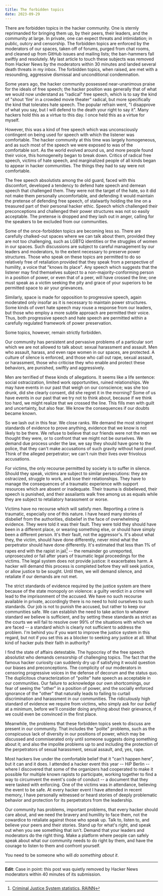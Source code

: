 ```yaml
---
title: The forbidden topics
date: 2023-09-29
---
```


There are forbidden topics in the hacker community. One is sternly reprimanded
for bringing them up, by their peers, their leaders, and the community at large.
In private, one can expect threats and intimidation; in public, outcry and
censorship. The forbidden topics are enforced by the moderators of our spaces,
taken off of forums, purged from chat rooms, and cleaned up from GitHub issues
and mailing lists; the ban-hammers fall swiftly and resolutely. My last article
to touch these subjects was removed from Hacker News by the moderators within 30
minutes and landed several death threats in my inbox. The forbidden topics, when
raised, are met with a resounding, aggressive dismissal and unconditional
condemnation.

[0]: https://drewdevault.com/2023/09/17/Hyprland-toxicity.html

Some years ago, the hacker community possessed near-unanimous praise for the
ideals of free speech; the hacker position was generally that of what we would
now understand as "radical" free speech, which is to say the kind of "shout
'fire' in a crowded movie theater" radical, but more specifically the kind that
tolerates hate speech. The popular refrain went, "I disapprove of what you say,
but I will defend to the death your right to say it". Many hackers hold this as
a virtue to this day. I once held this as a virtue for myself.

However, this was a kind of free speech which was unconsciously contingent on
being used for speech with which the listener was comfortable. The hacker
community at this time was largely homogeneous, and as such most of the speech
we were exposed to was of the comfortable sort. As the world evolved around us,
and more people found their voice, this homogeneity began to break down. Critics
of radical free speech, victims of hate speech, and marginalized people of
all kinds began to appear in hacker communities. The things they had to say were
not comfortable.

The free speech absolutists among the old guard, faced with this discomfort,
developed a tendency to defend hate speech and demean speech that challenged
them. They were not the target of the hate, so it did not make them personally
uncomfortable, and defending it would maintain the pretense of defending free
speech, of stalwartly holding the line on a treasured part of their personal
hacker ethic. Speech which challenged their preconceptions and challenged their
power structures was not so easily acceptable. The pretense is dropped and they
lash out in anger, calling for the speakers to be excluded from our communities.

Some of the once-forbidden topics are becoming less so. There are carefully
chalked-out spaces where we can talk about them, provided they are not too
challenging, such as LGBTQ identities or the struggles of women in our spaces.
Such discussions are subject to careful management by our leaders and
moderators, to the extent necessary to preserve power structures. Those who
speak on these topics are permitted to do so relatively free of retaliation
provided that they speak from a perspective of humility, a voice that "knows its
place". Any speech which suggests that the listener may find themselves subject
to a non-majority-conforming person in a position of power, or even that of a
peer, will have crossed the line; one must speak as a victim seeking the pity
and grace of your superiors to be permitted space to air your grievances.

Similarly, space is made for opposition to progressive speech, again moderated
only insofar as it is necessary to maintain power structures. Some kinds of
overt hate speech may rouse a response from our leaders, but those who employ a
more subtle approach are permitted their voice. Thus, both progressive speech
and hate speech are permitted within a carefully regulated framework of power
preservation.

Some topics, however, remain strictly forbidden.

Our community has persistent and pervasive problems of a particular sort which
we are not allowed to talk about: sexual harassment and assault. Men who
assault, harass, and even rape women in our spaces, are protected. A culture of
silence is enforced, and those who call out rape, sexual assault, or harassment,
those who criticise they who enable and protect these behaviors, are punished,
swiftly and aggressively.

Men are terrified of these kinds of allegations. It seems like a life sentence:
social ostracization, limited work opportunities, ruined relationships. We may
have events in our past that weigh on our conscience; was she too drunk, did she
clearly consent, did she regret it in the morning? Some of us have events in our
past that we try not to think about, because if we think too hard, we might
realize that we crossed the line. This fills men with guilt and uncertainty, but
also fear. We know the consequences if our doubts became known.

So we lash out in this fear. We close ranks. We demand the most stringent
standards of evidence to prove anything, evidence that we know is not likely to
be there. We refuse to believe that our friends were not the men we thought they
were, or to confront that we might not be ourselves. We demand due process under
the law, we say they should have gone to the police, that they can't make
accusations of such gravity without hard proof. Think of the alleged
perpetrator; we can't ruin their lives over frivolous accusations.

For victims, the only recourse permitted by society is to suffer in silence.
Should they speak, victims are subject to similar persecutions: they are
ostracized, struggle to work, and lose their relationships. They have to manage
the consequences of a traumatic experience with support resources which are
absent or inadequate. Their trauma is disbelieved, their speech is punished, and
their assailants walk free among us as equals while they are subject to
retaliatory harassment or worse.

Victims have no recourse which will satisfy men. Reporting a crime is traumatic,
especially one of this nature. I have heard many stories of disbelief from the
authorities, disbelief in the face of overwhelming evidence. They were told it
was their fault. They were told they should have been in a different place, or
wearing something else, or should have simply been a different person. It's
their fault, not the aggressor's. It's about what they, the victim, should
have done differently, never mind what the perpetrator should have done
differently. It's estimated that less than 1% of rapes end with the rapist in
jail[^1] -- the remainder go unreported, unprosecuted or fail after years of
traumatic legal proceedings for the victims. The legal system does not provide
justice: it exacerbates harm. A hacker will demand this process is completed
before they will seek justice, or allow justice to be sought. Until then, we
will demand silence, and retaliate if our demands are not met.

[^1]: [Criminal Justice System statistics, RAINN](https://www.rainn.org/statistics/criminal-justice-system)

The strict standards of evidence required by the justice system are there
because of the state monopoly on violence: a guilty verdict in a crime will lead
to the imprisonment of the accused. We have no such recourse available in
private, accordingly there is no need to hold ourselves to such standards. Our
job is not to punish the accused, but rather to keep our communities safe. We
can establish the need to take action to whatever standard *we* believe is
sufficient, and by setting these standards as strict as the courts we will fail
to resolve over 99% of the situations with which we are faced -- a standard
which is clearly not sufficient to address the problem. I'm behind you if you
want to improve the justice system in this regard, but not if you set this as a
blocker to seeking any justice at all. What kind of hacker puts their faith in
authority?

I find the state of affairs detestable. The hypocrisy of the free speech
absolutist who demands censorship of challenging topics. The fact that the
famous hacker curiosity can suddenly dry up if satisfying it would question our
biases and preconceptions. The complicity of our moderators in censoring
progressive voices in the defense of decorum and the status quo. The duplicitous
characterization of "polite" hate speech as acceptable in our communities. Our
failure to acknowledge our own shortcomings, our fear of seeing the "other" in a
position of power, and the socially enforced ignorance of the "other" that
naturally leads to failing to curtail discrimination and harassment in our
communities. The ridiculously high standard of evidence we require from victims,
who simply ask for our *belief* at a minimum, before we'll consider doing
anything about their grievance, if we could even be convinced in the first
place.

Meanwhile, the problems that these forbidden topics seek to discuss are present
in our community. That includes the "polite" problems, such as the conspicuous
lack of diversity in our positions of power, which may be discussed and
commiserated only until someone suggests doing something about it; and also the
impolite problems up to and including the protection of the perpetrators of
sexual harassment, sexual assault, and, yes, rape.

Most hackers live under the comfortable belief that it "can't happen here", but
it can and it does. I attended a hacker event this year -- HiP Berlin -- where I
discovered that some of the organizers had cooperated to make it possible for
multiple known rapists to participate, working together to find a way to
circumvent the event's code of conduct -- a document that they were tasked with
enforcing. One of the victims was in attendance, believing the event to be safe.
At every hacker event I have attended in recent memory, I have personally
witnessed or heard stories of deeply problematic behavior and protection for its
perpetrators from the leadership.

Our community has problems, important problems, that every hacker should care
about, and we need the bravery and humility to face them, not the cowardice to
retaliate against those who speak up. Talk to, listen to, and believe your peers
and their stories. Stand up for what's right, and speak out when you see
something that isn't. Demand that your leaders and moderators do the right
thing. Make a platform where people can safely speak about what our community
needs to do right by them, and have the courage to listen to them and confront
yourself.

You need to be someone who will *do something about it*.

---

**Edit**: Case in point: this post was quietly removed by Hacker News moderators
within 40 minutes of its submission.
